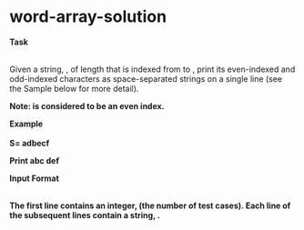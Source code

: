 # word-array-solution

<b>Task</b><br><br>
<p>Given a string, , of length  that is indexed from  to , print its even-indexed and odd-indexed characters as  space-separated strings on a single line (see the Sample below for more detail).</p>

<p><b>Note:  is considered to be an even index.</p></p>

<b>Example</b><br><br>
<b>S= adbecf</b><br>

<b>Print abc def</b><br>

<b>Input Format</b><br><br>

<p>The first line contains an integer,  (the number of test cases).
Each line  of the  subsequent lines contain a string, .</p>

